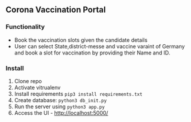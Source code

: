 ## Corona Vaccination Portal

### Functionality
* Book the vaccination slots given the candidate details
* User can select State,district-messe and vaccine varaint of Germany and book a slot for vaccination by providing their Name and ID.
### Install

1. Clone repo
1. Activate vitrualenv
1. Install requirements `pip3 install requirements.txt`
1. Create database: `python3 db_init.py` 
1. Run the server using `python3 app.py`
1. Access the UI - [http://localhost:5000/](http://localhost:5000/)

